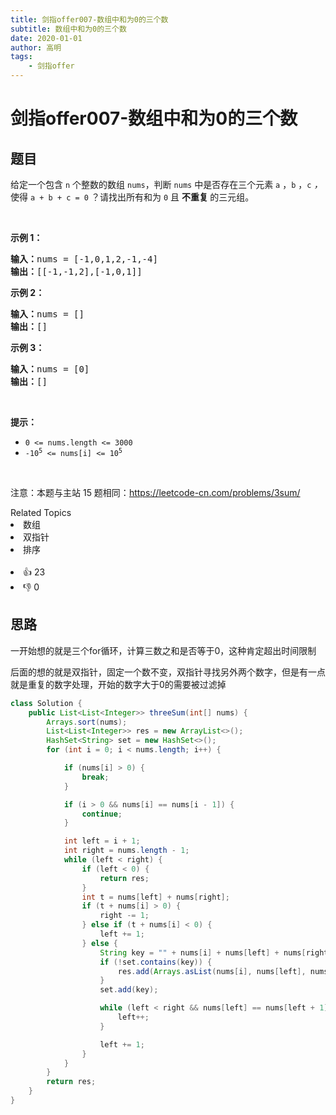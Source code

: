 ```yaml
---
title: 剑指offer007-数组中和为0的三个数
subtitle: 数组中和为0的三个数
date: 2020-01-01
author: 高明
tags:
	- 剑指offer
---
```




# 剑指offer007-数组中和为0的三个数

## 题目

<p>给定一个包含 <code>n</code> 个整数的数组&nbsp;<code>nums</code>，判断&nbsp;<code>nums</code>&nbsp;中是否存在三个元素&nbsp;<code>a</code> ，<code>b</code> ，<code>c</code> <em>，</em>使得&nbsp;<code>a + b + c = 0</code> ？请找出所有和为 <code>0</code> 且&nbsp;<strong>不重复&nbsp;</strong>的三元组。</p>

<p>&nbsp;</p>

<p><strong>示例 1：</strong></p>

<pre>
<strong>输入：</strong>nums = [-1,0,1,2,-1,-4]
<strong>输出：</strong>[[-1,-1,2],[-1,0,1]]
</pre>

<p><strong>示例 2：</strong></p>

<pre>
<strong>输入：</strong>nums = []
<strong>输出：</strong>[]
</pre>

<p><strong>示例 3：</strong></p>

<pre>
<strong>输入：</strong>nums = [0]
<strong>输出：</strong>[]
</pre>

<p>&nbsp;</p>

<p><strong>提示：</strong></p>

<ul>
	<li><code>0 &lt;= nums.length &lt;= 3000</code></li>
	<li><code>-10<sup>5</sup> &lt;= nums[i] &lt;= 10<sup>5</sup></code></li>
</ul>

<p>&nbsp;</p>

<p><meta charset="UTF-8" />注意：本题与主站 15&nbsp;题相同：<a href="https://leetcode-cn.com/problems/3sum/">https://leetcode-cn.com/problems/3sum/</a></p>
<div><div>Related Topics</div><div><li>数组</li><li>双指针</li><li>排序</li></div></div><br><div><li>👍 23</li><li>👎 0</li></div>

## 思路

一开始想的就是三个for循环，计算三数之和是否等于0，这种肯定超出时间限制

后面的想的就是双指针，固定一个数不变，双指针寻找另外两个数字，但是有一点就是重复的数字处理，开始的数字大于0的需要被过滤掉

```java
class Solution {
    public List<List<Integer>> threeSum(int[] nums) {
        Arrays.sort(nums);
        List<List<Integer>> res = new ArrayList<>();
        HashSet<String> set = new HashSet<>();
        for (int i = 0; i < nums.length; i++) {

            if (nums[i] > 0) {
                break;
            }

            if (i > 0 && nums[i] == nums[i - 1]) {
                continue;
            }

            int left = i + 1;
            int right = nums.length - 1;
            while (left < right) {
                if (left < 0) {
                    return res;
                }
                int t = nums[left] + nums[right];
                if (t + nums[i] > 0) {
                    right -= 1;
                } else if (t + nums[i] < 0) {
                    left += 1;
                } else {
                    String key = "" + nums[i] + nums[left] + nums[right];
                    if (!set.contains(key)) {
                        res.add(Arrays.asList(nums[i], nums[left], nums[right]));
                    }
                    set.add(key);

                    while (left < right && nums[left] == nums[left + 1]) {
                        left++;
                    }

                    left += 1;
                }
            }
        }
        return res;
    }
}
```



